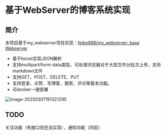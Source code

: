# 基于WebServer的博客系统实现

## 简介

本项目基于my_webserver项目实现：[feibo888/my_webverver: base Webserver](https://github.com/feibo888/my_webverver)

- 基于boost实现JSON解析
- 支持multipart/form-data类型，可处理浏览器对于大型文件分批次上传，支持markdown文件
- 支持GET、POST、DELETE、PUT
- 支持登录、点赞、写博客、搜索、评论等基本功能。
- 可docker一键部署

![image-20250307191321295](../bin/resource/image-20250307191321295.png)

## TODO

关注功能（有接口但还没实现），通知功能（同前）
